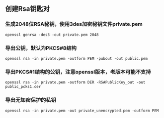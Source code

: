 ## 创建Rsa钥匙对

### 生成2048位RSA秘钥，使用3des加密秘钥文件private.pem
```
openssl genrsa -des3 -out private.pem 2048
```

### 导出公钥，默认为PKCS#8结构
```
openssl rsa -in private.pem -outform PEM -pubout -out public.pem
```

### 导出PKCS#1结构的公钥，注意openssl版本，老版本可能不支持
```
openssl rsa -in private.pem -outform DER -RSAPublicKey_out -out public_pcks1.cer
```

### 导出无加密保护的私钥
```
openssl rsa -in private.pem -out private_unencrypted.pem -outform PEM
```
